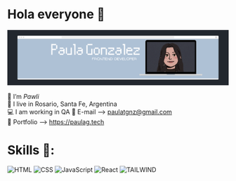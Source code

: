 # Hola everyone 🔮

<img src="./img/banner.png" alt="Paula G" style="max-width:100%;">

🌺 I’m *Pawli* </br>
📍 I live in Rosario, Santa Fe, Argentina </br>
💻 I am working in QA
💌 E-mail --> paulatgnz@gmail.com </br>
🦋 Portfolio --> https://paulag.tech

# Skills 🦖:
![HTML](https://img.shields.io/badge/-HTML-000000?style=for-the-badge&logo=HTML5)
![CSS](https://img.shields.io/badge/-CSS-000000?style=for-the-badge&logo=CSS3&logoColor=1572B6)
![JavaScript](https://img.shields.io/badge/-JavaScript-000000?style=for-the-badge&logo=javascript)
![React](https://img.shields.io/badge/-React-000000?style=for-the-badge&logo=react)
![TAILWIND](https://img.shields.io/badge/Tailwind_CSS-000000?style=for-the-badge&logo=tailwind-css&logoColor=white)
 
